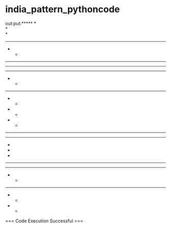 # india_pattern_pythoncode
out:put:*****
  *  
  *  
  *  
*****
               
*   *
**  *
* * *
*  **
*   *
               
**** 
*   *
*   *
*   *
**** 
               
*****
  *  
  *  
  *  
*****
               
 *** 
*   *
*****
*   *
*   *

=== Code Execution Successful ===
